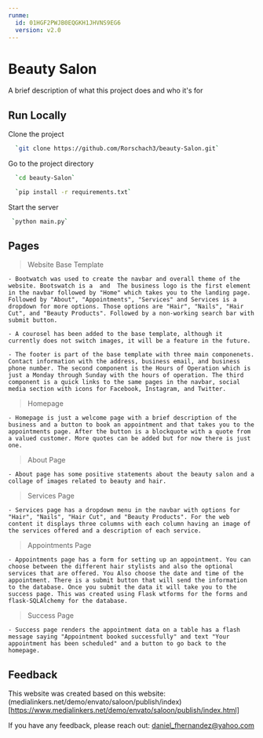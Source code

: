 ```yaml
---
runme:
  id: 01HGF2PWJB0EQGKH1JHVNS9EG6
  version: v2.0
---
```


# Beauty Salon

A brief description of what this project does and who it's for

## Run Locally

Clone the project

```bash {"id":"01HGF2PWJAAY0Z5PCWWDE3PWTS"}
  `git clone https://github.com/Rorschach3/beauty-Salon.git`

```

Go to the project directory

```bash {"id":"01HGF2PWJAAY0Z5PCWWE1AYTN4"}
  `cd beauty-Salon`

```

```bash {"id":"01HGF2PWJAAY0Z5PCWWGQ7Z62F"}
  `pip install -r requirements.txt`

```

Start the server

```bash {"id":"01HGF2PWJAAY0Z5PCWWJ50TH2H"}
 `python main.py`

```

## Pages

> Website Base Template 

    - Bootwatch was used to create the navbar and overall theme of the website. Bootswatch is a  and  The business logo is the first element in the navbar followed by "Home" which takes you to the landing page. Followed by "About", "Appointments", "Services" and Services is a dropdown for more options. Those options are "Hair", "Nails", "Hair Cut", and "Beauty Products". Followed by a non-working search bar with submit button.

    - A courosel has been added to the base template, although it currently does not switch images, it will be a feature in the future. 

    - The footer is part of the base template with three main componenets. Contact information with the address, business email, and business phone number. The second component is the Hours of Operation which is just a Monday through Sunday with the hours of operation. The third component is a quick links to the same pages in the navbar, social media section with icons for Facebook, Instagram, and Twitter.

> Homepage

    - Homepage is just a welcome page with a brief description of the business and a button to book an appointment and that takes you to the appointments page. After the button is a blockquote with a quote from a valued customer. More quotes can be added but for now there is just one.

> About Page

    - About page has some positive statements about the beauty salon and a collage of images related to beauty and hair.

> Services Page

    - Services page has a dropdown menu in the navbar with options for "Hair", "Nails", "Hair Cut", and "Beauty Products". For the web content it displays three columns with each column having an image of the services offered and a description of each service.

> Appointments Page

    - Appointments page has a form for setting up an appointment. You can choose between the different hair stylists and also the optional services that are offered. You Also choose the date and time of the appointment. There is a submit button that will send the information to the database. Once you submit the data it will take you to the success page. This was created using Flask wtforms for the forms and flask-SQLAlchemy for the database.

> Success Page

    - Success page renders the appointment data on a table has a flash message saying "Appointment booked successfully" and text "Your appointment has been scheduled" and a button to go back to the homepage.

## Feedback

This website was created based on this website: (medialinkers.net/demo/envato/saloon/publish/index)[https://www.medialinkers.net/demo/envato/saloon/publish/index.html]

If you have any feedback, please reach out: daniel_fhernandez@yahoo.com